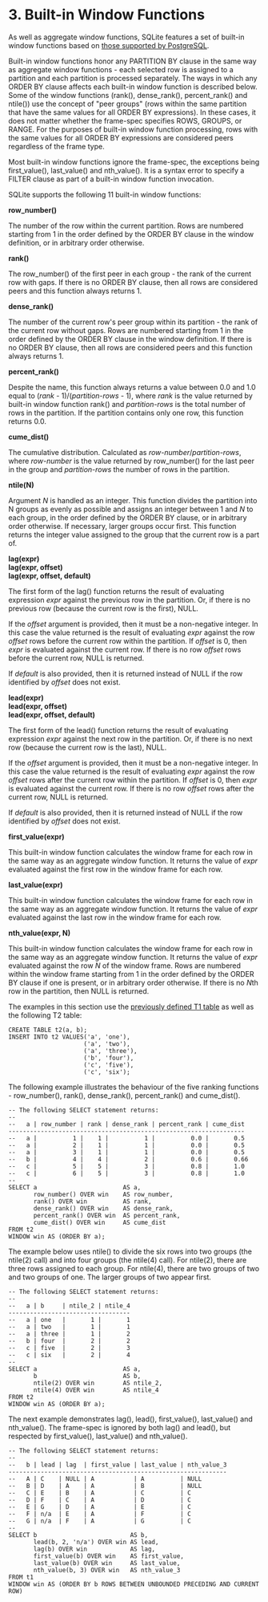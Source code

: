 # 3\. Built\-in Window Functions


 As well as aggregate window functions, SQLite features a set of built\-in
window functions based on
[those supported by PostgreSQL](https://www.postgresql.org/docs/10/static/functions-window.html).



 Built\-in window functions honor any PARTITION BY clause in the same way
as aggregate window functions \- each selected row is assigned to a partition
and each partition is processed separately. The ways in which any ORDER BY
clause affects each built\-in window function is described below. Some of
the window functions (rank(), dense\_rank(), percent\_rank() and ntile()) use
the concept of "peer groups" (rows within the same partition that have the
same values for all ORDER BY expressions). In these cases, it does not matter
whether the frame\-spec specifies ROWS, GROUPS, or RANGE.
For the purposes of built\-in window function processing, rows with the same values
for all ORDER BY expressions are considered peers regardless of the frame type.



 Most built\-in window functions ignore the
frame\-spec, the exceptions being first\_value(),
last\_value() and nth\_value(). It is a syntax error to specify a FILTER
clause as part of a built\-in window function invocation.




 SQLite supports the following 11 built\-in window functions:




**row\_number()**


 The number of the row within the current partition. Rows are
 numbered starting from 1 in the order defined by the ORDER BY clause in
 the window definition, or in arbitrary order otherwise.
 

**rank()**


 The row\_number() of the first peer in each group \- the rank of the
 current row with gaps. If there is no ORDER BY clause, then all rows
 are considered peers and this function always returns 1\.
 

**dense\_rank()**


 The number of the current row's peer group within its partition \- the
 rank of the current row without gaps. Rows are numbered starting
 from 1 in the order defined by the ORDER BY clause in the window
 definition. If there is no ORDER BY clause, then all rows are
 considered peers and this function always returns 1\.
 

**percent\_rank()**


 Despite the name, this function always returns a value between 0\.0
 and 1\.0 equal to (*rank* \- 1\)/(*partition\-rows* \- 1\), where
 *rank* is the value returned by built\-in window function rank()
 and *partition\-rows* is the total number of rows in the
 partition. If the partition contains only one row, this function
 returns 0\.0\.
 

**cume\_dist()**


 The cumulative distribution. Calculated as
 *row\-number*/*partition\-rows*, where *row\-number* is
 the value returned by row\_number() for the last peer in the group
 and *partition\-rows* the number of rows in the partition.
 

**ntile(N)**


 Argument *N* is handled as an integer. This function divides the
 partition into N groups as evenly as possible and assigns an integer
 between 1 and *N* to each group, in the order defined by the ORDER
 BY clause, or in arbitrary order otherwise. If necessary, larger groups
 occur first. This function returns the integer value assigned to the
 group that the current row is a part of.

 

**lag(expr)  
lag(expr, offset)  
lag(expr, offset, default)**


 The first form of the lag() function returns the result of evaluating
 expression *expr* against the previous row in the partition. Or, if
 there is no previous row (because the current row is the first), NULL.

 

 If the *offset* argument is provided, then it must be a
 non\-negative integer. In this case the value returned is the result
 of evaluating *expr* against the row *offset* rows before the
 current row within the partition. If *offset* is 0, then
 *expr* is evaluated against the current row. If there is no row
 *offset* rows before the current row, NULL is returned.

 

 If *default* is also provided, then it is returned instead of
 NULL if the row identified by *offset* does not exist.

 

**lead(expr)  
lead(expr, offset)  
lead(expr, offset, default)**


 The first form of the lead() function returns the result of evaluating
 expression *expr* against the next row in the partition. Or, if
 there is no next row (because the current row is the last), NULL.

 

 If the *offset* argument is provided, then it must be a
 non\-negative integer. In this case the value returned is the result
 of evaluating *expr* against the row *offset* rows after the
 current row within the partition. If *offset* is 0, then
 *expr* is evaluated against the current row. If there is no row
 *offset* rows after the current row, NULL is returned.

 

 If *default* is also provided, then it is returned instead of
 NULL if the row identified by *offset* does not exist.
 

**first\_value(expr)**


 This built\-in window function calculates the window frame for each
 row in the same way as an aggregate window function. It returns the
 value of *expr* evaluated against the first row in the window frame
 for each row.
 

**last\_value(expr)**


 This built\-in window function calculates the window frame for each
 row in the same way as an aggregate window function. It returns the
 value of *expr* evaluated against the last row in the window frame
 for each row.
 

**nth\_value(expr, N)**


 This built\-in window function calculates the window frame for each
 row in the same way as an aggregate window function. It returns the
 value of *expr* evaluated against the row *N* of the window
 frame. Rows are numbered within the window frame starting from 1 in
 the order defined by the ORDER BY clause if one is present, or in
 arbitrary order otherwise. If there is no *N*th row in the
 partition, then NULL is returned.
 



The examples in this section use the
[previously defined T1 table](windowfunctions.html#aggwinfunc)
as well as the following T2 table:




```
CREATE TABLE t2(a, b);
INSERT INTO t2 VALUES('a', 'one'),
                     ('a', 'two'),
                     ('a', 'three'),
                     ('b', 'four'),
                     ('c', 'five'),
                     ('c', 'six');

```

The following example illustrates the behaviour of the five ranking
functions \- row\_number(), rank(), dense\_rank(), percent\_rank() and
cume\_dist().




```
-- The following SELECT statement returns:
-- 
--   a | row_number | rank | dense_rank | percent_rank | cume_dist
------------------------------------------------------------------
--   a |          1 |    1 |          1 |          0.0 |       0.5
--   a |          2 |    1 |          1 |          0.0 |       0.5
--   a |          3 |    1 |          1 |          0.0 |       0.5
--   b |          4 |    4 |          2 |          0.6 |       0.66
--   c |          5 |    5 |          3 |          0.8 |       1.0
--   c |          6 |    5 |          3 |          0.8 |       1.0
-- 
SELECT a                        AS a,
       row_number() OVER win    AS row_number,
       rank() OVER win          AS rank,
       dense_rank() OVER win    AS dense_rank,
       percent_rank() OVER win  AS percent_rank,
       cume_dist() OVER win     AS cume_dist
FROM t2
WINDOW win AS (ORDER BY a);

```

The example below uses ntile() to divide the six rows into two groups (the
ntile(2\) call) and into four groups (the ntile(4\) call). For ntile(2\), there
are three rows assigned to each group. For ntile(4\), there are two groups of
two and two groups of one. The larger groups of two appear first.




```
-- The following SELECT statement returns:
-- 
--   a | b     | ntile_2 | ntile_4
----------------------------------
--   a | one   |       1 |       1
--   a | two   |       1 |       1
--   a | three |       1 |       2
--   b | four  |       2 |       2
--   c | five  |       2 |       3
--   c | six   |       2 |       4
-- 
SELECT a                        AS a,
       b                        AS b,
       ntile(2) OVER win        AS ntile_2,
       ntile(4) OVER win        AS ntile_4
FROM t2
WINDOW win AS (ORDER BY a);

```

 The next example demonstrates lag(), lead(), first\_value(), last\_value()
and nth\_value(). The frame\-spec is ignored by
both lag() and lead(), but respected by first\_value(), last\_value()
and nth\_value().




```
-- The following SELECT statement returns:
-- 
--   b | lead | lag  | first_value | last_value | nth_value_3
-------------------------------------------------------------
--   A | C    | NULL | A           | A          | NULL       
--   B | D    | A    | A           | B          | NULL       
--   C | E    | B    | A           | C          | C          
--   D | F    | C    | A           | D          | C          
--   E | G    | D    | A           | E          | C          
--   F | n/a  | E    | A           | F          | C          
--   G | n/a  | F    | A           | G          | C          
-- 
SELECT b                          AS b,
       lead(b, 2, 'n/a') OVER win AS lead,
       lag(b) OVER win            AS lag,
       first_value(b) OVER win    AS first_value,
       last_value(b) OVER win     AS last_value,
       nth_value(b, 3) OVER win   AS nth_value_3
FROM t1
WINDOW win AS (ORDER BY b ROWS BETWEEN UNBOUNDED PRECEDING AND CURRENT ROW)

```


